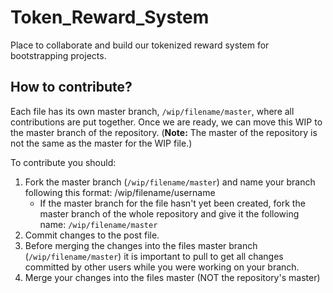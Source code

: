 # Token_Reward_System
Place to collaborate and build our tokenized reward system for bootstrapping projects. 


## How to contribute?
Each file has its own master branch, `/wip/filename/master`, where all contributions are put together. Once we are ready, we can move this WIP to the master branch of the repository. (**Note:** The master of the repository is not the same as the master for the WIP file.)

To contribute you should:

1. Fork the master branch (`/wip/filename/master`) and name your branch following this format: /wip/filename/username
     * If the master branch for the file hasn't yet been created, fork the master branch of the whole repository and give it the following name: `/wip/filename/master`
2. Commit changes to the post file.
3. Before merging the changes into the files master branch (`/wip/filename/master`) it is important to pull to get all changes committed by other users while you were working on your branch.
4. Merge your changes into the files master (NOT the repository's master)
